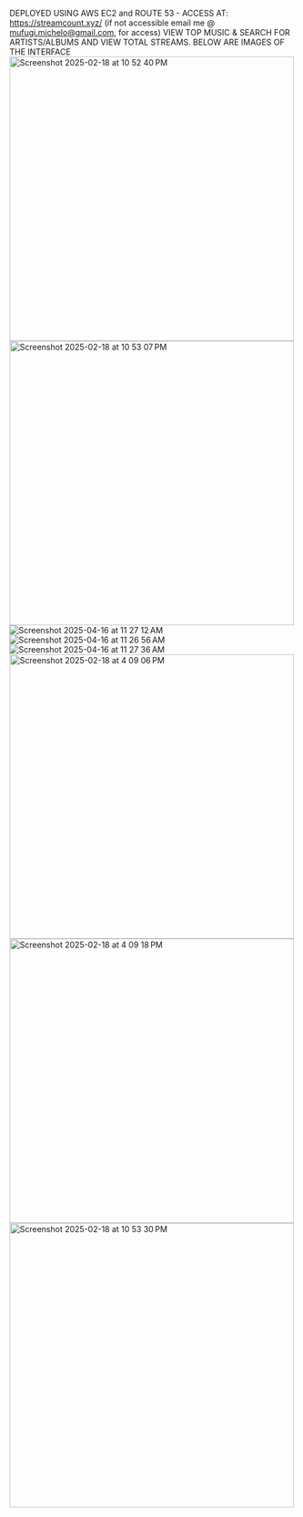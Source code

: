 DEPLOYED USING AWS EC2 and ROUTE 53 - ACCESS AT: https://streamcount.xyz/ (if not accessible email me @ mufugi.michelo@gmail.com, for access)
VIEW TOP MUSIC & SEARCH FOR ARTISTS/ALBUMS AND VIEW TOTAL STREAMS. BELOW ARE IMAGES OF THE INTERFACE
<img width="500" alt="Screenshot 2025-02-18 at 10 52 40 PM" src="https://github.com/user-attachments/assets/150b2041-8fa3-4e3d-b8b1-763d1b044cca" />
<img width="500" alt="Screenshot 2025-02-18 at 10 53 07 PM" src="https://github.com/user-attachments/assets/0db62ea8-f769-469c-848b-f25cfecd10ea" />
![Screenshot 2025-04-16 at 11 27 12 AM](https://github.com/user-attachments/assets/86eab932-3ebf-4b52-9a83-e248c1db0d5e)
![Screenshot 2025-04-16 at 11 26 56 AM](https://github.com/user-attachments/assets/d6a3656c-5adc-4ea8-ab39-8aa6d87e7942)
![Screenshot 2025-04-16 at 11 27 36 AM](https://github.com/user-attachments/assets/e1d94742-ddd1-460f-a46c-485f9cfa9e02)
<img width="500" alt="Screenshot 2025-02-18 at 4 09 06 PM" src="https://github.com/user-attachments/assets/2965be12-9b01-4da6-bfa2-598a66b1dac8" />
<img width="500" alt="Screenshot 2025-02-18 at 4 09 18 PM" src="https://github.com/user-attachments/assets/84e78036-c9e5-47e1-8e22-8c6748003d09" />
<img width="500" alt="Screenshot 2025-02-18 at 10 53 30 PM" src="https://github.com/user-attachments/assets/5b786805-6476-405e-b243-d63fc6fe3f97" />



